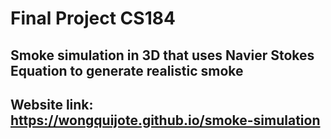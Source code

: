 # Final Project CS184
## Smoke simulation in 3D that uses Navier Stokes Equation to generate realistic smoke
## Website link: https://wongquijote.github.io/smoke-simulation
